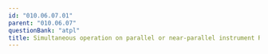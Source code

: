 ```yaml
---
id: "010.06.07.01"
parent: "010.06.07"
questionBank: "atpl"
title: Simultaneous operation on parallel or near-parallel instrument RWYs
---
```

